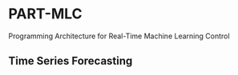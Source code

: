 # PART-MLC
Programming Architecture for Real-Time Machine Learning Control 


## Time Series Forecasting





